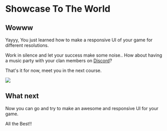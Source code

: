 # Showcase To The World

## Wowww

Yayyy, You just learned how to make a responsive UI of your game for different resolutions.

Work in silence and let your success make some noise.. How about having a music party with your clan members on [Discord](https://discord.com/invite/R4hfXhsWjN)?

That's it for now, meet you in the next course.

![](https://media.giphy.com/media/fxe8v45NNXFd4jdaNI/giphy.gif)

## **What next**

Now you can go and try to make an awesome and responsive UI for your game.

All the Best!!
